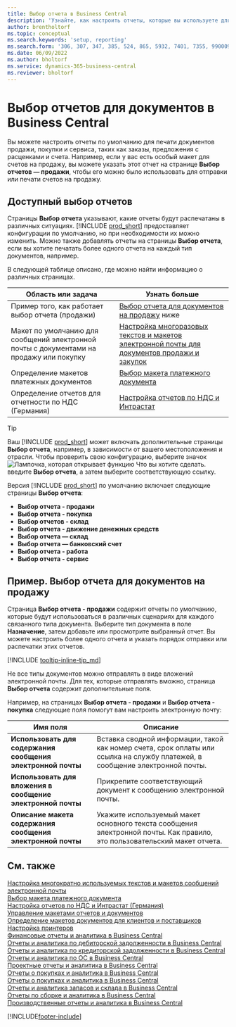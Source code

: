 ```yaml
---
title: Выбор отчета в Business Central
description: 'Узнайте, как настроить отчеты, которые вы используете для печати различных типов документов в Business Central.'
author: brentholtorf
ms.topic: conceptual
ms.search.keywords: 'setup, reporting'
ms.search.form: '306, 307, 347, 385, 524, 865, 5932, 7401, 7355, 99000917'
ms.date: 06/09/2022
ms.author: bholtorf
ms.service: dynamics-365-business-central
ms.reviewer: bholtorf
---
```

# Выбор отчетов для документов в Business Central

Вы можете настроить отчеты по умолчанию для печати документов продажи, покупки и сервиса, таких как заказы, предложения с расценками и счета. Например, если у вас есть особый макет для счетов на продажу, вы можете указать этот отчет на странице **Выбор отчетов — продажи**, чтобы его можно было использовать для отправки или печати счетов на продажу.  

## Доступный выбор отчетов

Страницы **Выбор отчета** указывают, какие отчеты будут распечатаны в различных ситуациях. [!INCLUDE [prod_short](includes/prod_short.md)] предоставляет конфигурации по умолчанию, но при необходимости их можно изменить. Можно также добавлять отчеты на страницы **Выбор отчета**, если вы хотите печатать более одного отчета на каждый тип документов, например. 

В следующей таблице описано, где можно найти информацию о различных страницах.  

|Область или задача  |Узнать больше|
|--------------|----------|
|Пример того, как работает выбор отчета (продажи)|[Выбор отчета для документов на продажу](#example-report-selection-for-sales-documents) ниже|
|Макет по умолчанию для сообщений электронной почты с документами на продажу или покупку  |[Настройка многоразовых текстов и макетов электронной почты для документов продажи и закупок](admin-how-setup-email.md#set-up-reusable-email-texts-and-layouts) |
|Определение макетов платежных документов     |[Выбор макета платежного документа](finance-how-define-check-layouts.md) |
|Определение отчетов для отчетности по НДС (Германия)|[Настройка отчетов по НДС и Интрастат](LocalFunctionality/Germany/how-to-set-up-reports-for-vat-and-intrastat.md) |

> [!TIP]
> Ваш [!INCLUDE [prod_short](includes/prod_short.md)] может включать дополнительные страницы **Выбор отчета**, например, в зависимости от вашего местоположения и отрасли. Чтобы проверить свою конфигурацию, выберите значок ![Лампочка, которая открывает функцию Что вы хотите сделать.](media/ui-search/search_small.png "Что вы хотите сделать") введите **Выбор отчета**, а затем выберите соответствующую ссылку.

Версия [!INCLUDE [prod_short](includes/prod_short.md)] по умолчанию включает следующие страницы **Выбор отчета**:

* **Выбор отчета - продажи**  
* **Выбор отчета - покупка**  
* **Выбор отчетов - склад**  
* **Выбор отчета - движение денежных средств**  
* **Выбор отчета — склад**  
* **Выбор отчета — банковский счет**  
* **Выбор отчета - работа**  
* **Выбор отчета - сервис**

## Пример. Выбор отчета для документов на продажу

Страница **Выбор отчета - продажи** содержит отчеты по умолчанию, которые будут использоваться в различных сценариях для каждого связанного типа документа. Выберите тип документа в поле **Назначение**, затем добавьте или просмотрите выбранный отчет. Вы можете настроить более одного отчета и указать порядок отправки или распечатки этих отчетов.  

[!INCLUDE [tooltip-inline-tip_md](includes/tooltip-inline-tip_md.md)]

Не все типы документов можно отправлять в виде вложений электронной почты. Для тех, которые отправлять вможно, страница **Выбор отчета** содержит дополнительные поля.  

Например, на страницах **Выбор отчета - продажи** и **Выбор отчета - покупка** следующие поля помогут вам настроить электронную почту:

|Имя поля |Описание  |
|-----------|-------------|
|**Использовать для содержания сообщения электронной почты**| Вставка сводной информации, такой как номер счета, срок оплаты или ссылка на службу платежей, в сообщение электронной почты.        |
|**Использовать для вложения в сообщение электронной почты**| Прикрепите соответствующий документ к сообщению электронной почты.|
|**Описание макета содержания сообщения электронной почты**|Укажите используемый макет основного текста сообщения электронной почты. Как правило, это пользовательский макет отчета. |

## См. также

[Настройка многократно используемых текстов и макетов сообщений электронной почты](admin-how-setup-email.md#set-up-reusable-email-texts-and-layouts)  
[Выбор макета платежного документа](finance-how-define-check-layouts.md)  
[Настройка отчетов по НДС и Интрастат (Германия)](LocalFunctionality/Germany/how-to-set-up-reports-for-vat-and-intrastat.md)  
[Управление макетами отчетов и документов](ui-manage-report-layouts.md)  
[Определение макетов документов для клиентов и поставщиков](ui-define-customer-vendor-document-layouts.md)  
[Настройка принтеров](ui-specify-printer-selection-reports.md)  
[Финансовые отчеты и аналитика в Business Central](finance-reports.md)  
[Отчеты и аналитика по дебиторской задолженности в Business Central](receivables-reports.md)  
[Отчеты и аналитика по кредиторской задолженности в Business Central](payables-reports.md)  
[Отчеты и аналитика по ОС в Business Central](fa-reports.md)  
[Проектные отчеты и аналитика в Business Central](project-reports.md)  
[Отчеты о покупках и аналитика в Business Central](sales-reports.md)  
[Отчеты о покупках и аналитика в Business Central](purchase-reports.md)  
[Отчеты и аналитика запасов и склада в Business Central](inventory-WMS-reports.md)  
[Отчеты по сборке и аналитика в Business Central](assembly-reports.md)  
[Производственные отчеты и аналитика в Business Central](production-reports.md)  

[!INCLUDE[footer-include](includes/footer-banner.md)]
